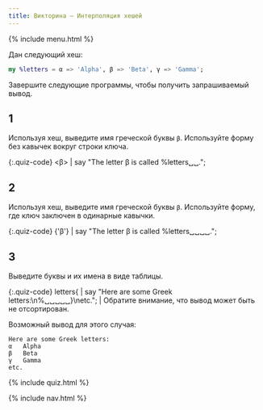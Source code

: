 ```yaml
---
title: Викторина — Интерполяция хешей
---
```


{% include menu.html %}

Дан следующий хеш:

```raku
my %letters = α => 'Alpha', β => 'Beta', γ => 'Gamma';
```

Завершите следующие программы, чтобы получить запрашиваемый вывод.

## 1

Используя хеш, выведите имя греческой буквы `β`. Используйте форму без кавычек вокруг строки ключа.

{:.quiz-code}
&lt;β&gt; | say &quot;The letter β is called %letters␣␣.&quot;;

## 2

Используя хеш, выведите имя греческой буквы `β`. Используйте форму, где ключ заключен в одинарные кавычки.

{:.quiz-code}
{&apos;β&apos;} | say &quot;The letter β is called %letters␣␣␣␣.&quot;;


## 3

Выведите буквы и их имена в виде таблицы.

{:.quiz-code}
letters{ | say &quot;Here are some Greek letters:\n%␣␣␣␣␣}\netc.&quot;; | Обратите внимание, что вывод может быть не отсортирован.

Возможный вывод для этого случая:

    Here are some Greek letters:
    α	Alpha
    β	Beta
    γ	Gamma
    etc.

{% include quiz.html %}

{% include nav.html %}